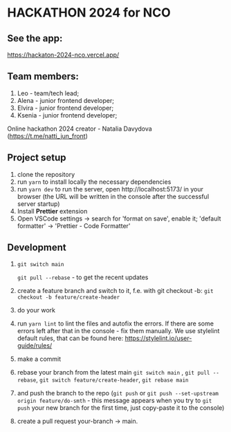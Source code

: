 # HACKATHON 2024 for NCO

## See the app:

https://hackaton-2024-nco.vercel.app/

## Team members:

1. Leo - team/tech lead;
2. Alena - junior frontend developer;
3. Elvira - junior frontend developer;
4. Ksenia - junior frontend developer;

Online hackathon 2024 creator - Natalia Davydova (https://t.me/natti_jun_front)

## Project setup

1. clone the repository
2. run `yarn` to install locally the necessary dependencies
3. run `yarn dev` to run the server, open http://localhost:5173/ in your browser (the URL will be written in the console after the successful server startup)
4. Install **Prettier** extension
5. Open VSCode settings -> search for 'format on save', enable it; 'default formatter' -> 'Prettier - Code Formatter'

## Development

1. `git switch main`

   `git pull --rebase` - to get the recent updates

2. create a feature branch and switch to it, f.e. with git checkout -b: `git checkout -b feature/create-header`
3. do your work
4. run `yarn lint` to lint the files and autofix the errors. If there are some errors left after that in the console - fix them manually. We use stylelint default rules, that can be found here: https://stylelint.io/user-guide/rules/
5. make a commit
6. rebase your branch from the latest main `git switch main` , `git pull --rebase`, `git switch feature/create-header`, `git rebase main`
7. and push the branch to the repo (`git push` or `git push --set-upstream origin feature/do-smth` - this message appears when you try to `git push` your new branch for the first time, just copy-paste it to the console)
8. create a pull request your-branch -> main.
